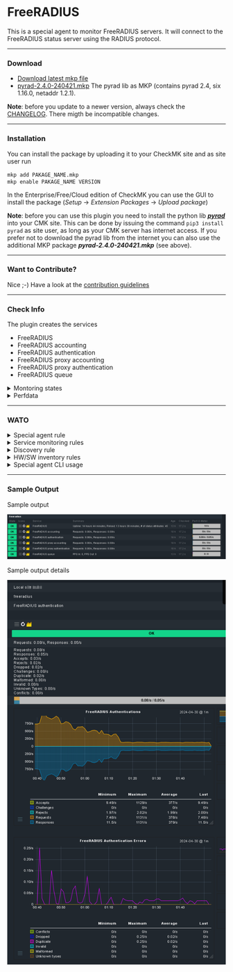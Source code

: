 [PACKAGE]: ../../raw/master/mkp/freeradius-0.1.2-20240501.mkp "freeradius-0.1.2-20240501.mkp"
[PYRADLIB]: ../../raw/master/mkp/pyrad-2.4.0-240421.mkp "pyrad-2.4.0-240421.mkp"
# FreeRADIUS

This is a special agent to monitor FreeRADIUS servers. It will connect to the FreeRADIUS status server using the RADIUS protocol.

---
### Download
* [Download latest mkp file][PACKAGE]
* [pyrad-2.4.0-240421.mkp][PYRADLIB] The pyrad lib as MKP (contains pyrad 2.4, six 1.16.0, netaddr 1.2.1).

**Note**: before you update to a newer version, always check the [CHANGELOG](CHANGELOG). There migth be incompatible changes.
                        
---
### Installation

You can install the package by uploading it to your CheckMK site and as site user run 
```
mkp add PAKAGE_NAME.mkp
mkp enable PAKAGE_NAME VERSION
```

In the Enterprise/Free/Cloud edition of CheckMK you can use the GUI to install the package (_Setup_ -> _Extension Packages_ -> _Upload package_)

**Note**: before you can use this plugin you need to install the python lib [**_pyrad_**](https://github.com/pyradius/pyrad) into your CMK site. This can be done by issuing the command `pip3 install pyrad` as site user, as long as your CMK server has internet access. If you prefer not to download the pyrad lib from the internet you can also use the additional MKP package **_pyrad-2.4.0-240421.mkp_** (see above).

---
### Want to Contribute?

Nice ;-) Have a look at the [contribution guidelines](CONTRIBUTING.md "Contributing")

---
### Check Info

The plugin creates the services
- FreeRADIUS
- FreeRADIUS accounting
- FreeRADIUS authentication
- FreeRADIUS proxy accounting
- FreeRADIUS proxy authentication
- FreeRADIUS queue

<details><summary>Montoring states</summary>

The state is always OK, except for configured levels.

</details>

<details><summary>Perfdata</summary>

| Metric | Unit | Perfometer |
| ------ | ------ | ------ |
| Uptime | s | yes |
| Reload | s | no |
| Queue: PPS In/Out | count | yes |
| Queue: Accounting/Authentication/Detail/Internal/Proxy | count | no |
| (Proxy) Accounting/Authentication: Requests/Responses | 1/s | yes |
| (Proxy) Accounting/Authentication: Conflicts/Dropped/Malformed/Invalid/Unknown Types | 1/s | no |
| (Proxy) Authentication: Accepts/Rejects/Dropped/Challenges | 1/s | no |


</details>

---
### WATO
<details><summary>Special agent rule</summary>

| Section | Rule name |
| ------ | ------ |
| Other integrations -> Applications | FreeRADIUS  |

| Option | Defailt value |
| ------ | ------ |
| Authentication port | 18121 |
| Shared secret | none |
| Request timeout | 2 seconds |

</details> 

<details><summary>Service monitoring rules</summary>

| Section | Rule name |
| ------ | ------ |
| Applications, Processes & Services | FreeRADIUS  |
| Applications, Processes & Services | FreeRADIUS  acconting |
| Applications, Processes & Services | FreeRADIUS  authentication |
| Applications, Processes & Services | FreeRADIUS  proxy accounting |
| Applications, Processes & Services | FreeRADIUS  proxy authentication |
| Applications, Processes & Services | FreeRADIUS  queue |

| Option | Defailt value | Comment |
| ------ | ------ | ---- | 
| List response attributes in service details | No | for each servise |
| Upper Levels | none | for each monitored attribute |
| Lower Levels | none | for each monitored attribute |
| Show on info line | no | for each monitored attribute |

</details> 

<details><summary>Discovery rule</summary>
There is no discovery rule.
</details> 

<details><summary>HW/SW inventory rules</summary>
There is no inventory rule.
</details> 

<details><summary>Special agent CLI usage</summary>

```
:~$ ~/local/share/check_mk/agents/special/agent_freeradius -h
usage: agent_freeradius [-h] [--debug] [--verbose] [--vcrtrace TRACEFILE] -H HOST --secret SECRET [--auth-port AUTH_PORT] [--timeout TIMEOUT]

This is a CMK special agent to collect stats data from FreeRADIS servers.

options:
  -h, --help            show this help message and exit
  --debug, -d           Enable debug mode (keep some exceptions unhandled)
  --verbose, -v
  --vcrtrace TRACEFILE, --tracefile TRACEFILE
                            If this flag is set to a TRACEFILE that does not exist yet, it will be created and
                            all requests the program sends and their corresponding answers will be recorded in said file.
                            If the file already exists, no requests are sent to the server, but the responses will be
                            replayed from the tracefile. 
  -H HOST, --host HOST  Host/IP-Address of RADIUS server to query (required)
  --secret SECRET       secret RADIUS key
  --auth-port AUTH_PORT
                        RADIUS authentication port to use.
  --timeout TIMEOUT     RADIUS server timeout

(c) thl-cmk[at]outlook[dot], Version: 0.1.1-20240430, For more information see: https://thl-cmk.hopto.org

```
</details>

---
### Sample Output

Sample output

![sample output](img/sample.png?raw=true "sample output")

Sample output details

![sample output details](img/sample-details.png?raw=true "sample output details")

